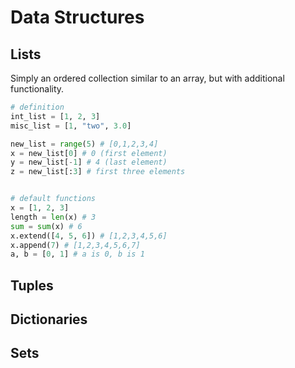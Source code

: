 # Data Structures

## Lists

Simply an ordered collection similar to an array, but with additional functionality.

```python
# definition
int_list = [1, 2, 3]
misc_list = [1, "two", 3.0]

new_list = range(5) # [0,1,2,3,4]
x = new_list[0] # 0 (first element)
y = new_list[-1] # 4 (last element)
z = new_list[:3] # first three elements


# default functions
x = [1, 2, 3]
length = len(x) # 3
sum = sum(x) # 6
x.extend([4, 5, 6]) # [1,2,3,4,5,6]
x.append(7) # [1,2,3,4,5,6,7]
a, b = [0, 1] # a is 0, b is 1
```

## Tuples

## Dictionaries

## Sets

